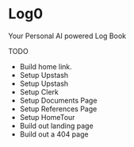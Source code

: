 # Log0

Your Personal AI powered Log Book

TODO

- Build home link.
- Setup Upstash
- Setup Upstash
- Setup Clerk
- Setup Documents Page
- Setup References Page
- Setup HomeTour
- Build out landing page
- Build out a 404 page
